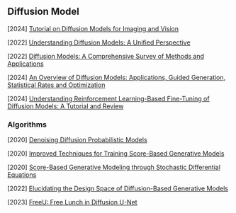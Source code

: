 ## Diffusion Model

[2024] [Tutorial on Diffusion Models for Imaging and Vision](https://arxiv.org/abs/2403.18103)

[2022] [Understanding Diffusion Models: A Unified Perspective](https://arxiv.org/abs/2208.11970)

[2022] [Diffusion Models: A Comprehensive Survey of Methods and Applications](https://arxiv.org/abs/2209.00796)

[2024] [An Overview of Diffusion Models: Applications, Guided Generation, Statistical Rates and Optimization](https://arxiv.org/abs/2404.07771)

[2024] [Understanding Reinforcement Learning-Based Fine-Tuning of Diffusion Models: A Tutorial and Review](https://arxiv.org/abs/2407.13734)



### Algorithms

[2020] [Denoising Diffusion Probabilistic Models](https://arxiv.org/abs/2006.11239)

[2020] [Improved Techniques for Training Score-Based Generative Models](https://arxiv.org/abs/2006.09011)

[2020] [Score-Based Generative Modeling through Stochastic Differential Equations](https://arxiv.org/abs/2011.13456)

[2022] [Elucidating the Design Space of Diffusion-Based Generative Models](https://arxiv.org/abs/2206.00364)

[2023] [FreeU: Free Lunch in Diffusion U-Net](https://arxiv.org/abs/2309.11497)